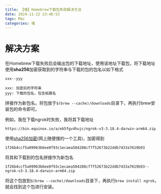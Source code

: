 ```yaml
---
title: 【墙】Homebrew下载包失败解决方法
date: 2024-11-22 23:46:53
tags: Mac
categories: 墙
---
```


# 解决方案

在Homebrew下载失败后会输出包的下载地址，使用该地址下载包，将下载地址使用**sha256**加密获取到的字符串与下载的包的包名以如下格式

```makedown
xxx--yyy

xxx: 加密后的字符串
yyy: 下载的包名，包含拓展名
```

拼接作为新包名。将包放于`$(brew --cache)/downloads`目录下，再执行brew安装包的命令即可。

例如，我在下载ngrok时失败，我将其下载地址

`https://bin.equinox.io/a/eb5fgv4hujc/ngrok-v3-3.18.4-darwin-arm64.zip`

使用[sha256加密](https://www.jyshare.com/crypto/sha256/)(网上随便搜的一个工具)，加密得到

`1f26b4ccf5a09963b6ee0f93c1ecaea584288cf7f52673b22ddb7433a7619b93`

将其和下载到的包名拼接作为新包名

`1f26b4ccf5a09963b6ee0f93c1ecaea584288cf7f52673b22ddb7433a7619b93--ngrok-v3-3.18.4-darwin-arm64.zip`

将这个包放到`$(brew --cache)/downloads`目录下，再执行`brew install ngrok`，就会找到这个包进行安装。

